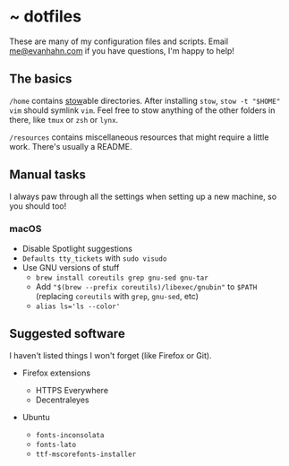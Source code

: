 ~ dotfiles
==========

These are many of my configuration files and scripts. Email <me@evanhahn.com> if you have questions, I'm happy to help!

The basics
----------

`/home` contains [stow](https://www.gnu.org/software/stow/)able directories. After installing `stow`, `stow -t "$HOME" vim` should symlink `vim`. Feel free to stow anything of the other folders in there, like `tmux` or `zsh` or `lynx`.

`/resources` contains miscellaneous resources that might require a little work. There's usually a README.

Manual tasks
------------

I always paw through all the settings when setting up a new machine, so you should too!

### macOS

- Disable Spotlight suggestions
- `Defaults tty_tickets` with `sudo visudo`
- Use GNU versions of stuff
  - `brew install coreutils grep gnu-sed gnu-tar`
  - Add `"$(brew --prefix coreutils)/libexec/gnubin"` to `$PATH` (replacing `coreutils` with `grep`, `gnu-sed`, etc)
  - `alias ls='ls --color'`

Suggested software
------------------

I haven't listed things I won't forget (like Firefox or Git).

- Firefox extensions
  - HTTPS Everywhere
  - Decentraleyes

- Ubuntu
  - `fonts-inconsolata`
  - `fonts-lato`
  - `ttf-mscorefonts-installer`
